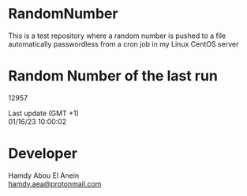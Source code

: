 # RandomNumber    
This is a test repository where a random number is pushed to a file automatically passwordless from a cron job in my Linux CentOS server    
# Random Number of the last run   
12957
      
Last update (GMT +1)    
01/16/23 10:00:02
# Developer    
Hamdy Abou El Anein   
hamdy.aea@protonmail.com
